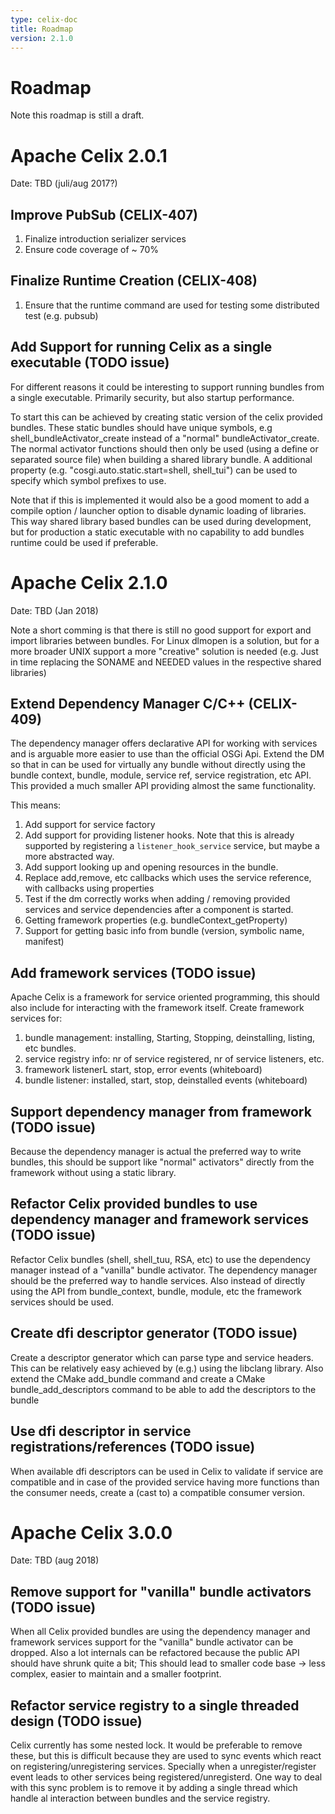 ```yaml
---
type: celix-doc
title: Roadmap
version: 2.1.0
---
```


<!--
Licensed to the Apache Software Foundation (ASF) under one or more
contributor license agreements.  See the NOTICE file distributed with
this work for additional information regarding copyright ownership.
The ASF licenses this file to You under the Apache License, Version 2.0
(the "License"); you may not use this file except in compliance with
the License.  You may obtain a copy of the License at
   
    http://www.apache.org/licenses/LICENSE-2.0

Unless required by applicable law or agreed to in writing, software
distributed under the License is distributed on an "AS IS" BASIS,
WITHOUT WARRANTIES OR CONDITIONS OF ANY KIND, either express or implied.
See the License for the specific language governing permissions and
limitations under the License.
-->

# Roadmap

Note this roadmap is still a draft.

# Apache Celix 2.0.1 

Date: TBD (juli/aug 2017?)

## Improve PubSub (CELIX-407)

1. Finalize introduction serializer services  
1. Ensure code coverage of ~ 70% 

## Finalize Runtime Creation (CELIX-408)

1. Ensure that the runtime command are used for testing some distributed test (e.g. pubsub)

## Add Support for running Celix as a single executable (TODO issue)
For different reasons it could be interesting to support running bundles from a single executable.
Primarily security, but also startup performance.

To start this can be achieved by creating static version of the celix provided bundles. These static 
bundles should have unique symbols, e.g  shell_bundleActivator_create instead of a 
"normal" bundleActivator_create. The normal  activator functions should then 
only be used (using a define or separated source file) when building a shared library bundle.
A additional property (e.g. "cosgi.auto.static.start=shell, shell_tui") can be used to specify which 
symbol prefixes to use.

Note that if this is implemented it would also be a good moment to add a compile option / launcher option
to disable dynamic loading of libraries. This way shared library based bundles can be used during 
development, but for production a static executable with no capability to add bundles runtime 
could be used if preferable. 

# Apache Celix 2.1.0

Date: TBD (Jan 2018)

Note a short comming is that there is still no good support for export and import libraries between
bundles. For Linux dlmopen is a solution, but for a more broader UNIX support a more "creative" 
solution is needed (e.g. Just in time replacing the SONAME and NEEDED values in the respective shared libraries)

## Extend Dependency Manager C/C++ (CELIX-409)

The dependency manager offers declarative API for working with services and is arguable more easier 
to use than the official OSGi Api. Extend the DM so that in can be used for virtually any bundle 
without directly using the bundle context, bundle, module, service ref, service registration, etc API.
This provided a much smaller API providing almost the same functionality.

This means:
1. Add support for service factory 
1. Add support for providing listener hooks. Note that this is already supported by registering 
   a `listener_hook_service` service, but maybe a more abstracted way.
1. Add support looking up and opening resources in the bundle.
1. Replace add,remove, etc callbacks which uses the service reference, with callbacks using properties
1. Test if the dm correctly works when adding / removing provided services and service dependencies after a component is started.
1. Getting framework properties (e.g. bundleContext_getProperty)
1. Support for getting basic info from bundle (version, symbolic name, manifest)

## Add framework services (TODO issue)
Apache Celix is a framework for service oriented programming, this should also include for interacting with the 
framework itself. Create framework services for:

1. bundle management: installing, Starting, Stopping, deinstalling, listing, etc bundles.
1. service registry info: nr of service registered, nr of service listeners, etc.
1. framework listenerL start, stop, error events (whiteboard)
1. bundle listener: installed, start, stop, deinstalled events (whiteboard)

## Support dependency manager from framework (TODO issue)
Because the dependency manager is actual the preferred way to write bundles, this should be support
like "normal" activators" directly from the framework without using a static library.

## Refactor Celix provided bundles to use dependency manager and framework services (TODO issue)
Refactor Celix bundles (shell, shell_tuu, RSA, etc) to use the dependency manager instead of a "vanilla" 
bundle activator. The dependency manager should be the preferred way to handle services. 
Also instead of directly using the API from bundle_context, bundle, module, etc the framework services
should be used.

## Create dfi descriptor generator (TODO issue)
Create a descriptor generator which can parse type and service headers. 
This can be relatively easy  achieved by (e.g.) using the libclang library. 
Also extend the CMake add_bundle command and create a CMake bundle_add_descriptors command to be able
to add the descriptors to the bundle

## Use dfi descriptor in service registrations/references (TODO issue)
When available dfi descriptors can be used in Celix to validate if service are compatible and
in case of the provided service having more functions than the consumer needs, create a (cast to) 
a compatible consumer version.

# Apache Celix 3.0.0

Date: TBD (aug 2018)

## Remove support for "vanilla" bundle activators (TODO issue)
When all Celix provided bundles are using the dependency manager and framework services support for
the "vanilla"  bundle activator can be dropped. Also a lot internals can be refactored because the public
API should have shrunk quite a bit; This should lead to smaller code base -> less complex, easier to maintain
and a smaller footprint.

  
## Refactor service registry to a single threaded design (TODO issue)
Celix currently has some nested lock. It would be preferable to remove these, but this is difficult 
because they are used to sync events which react on registering/unregistering services. Specially when 
a unregister/register event leads to other services being registered/unregisterd. One way to deal with 
this sync problem is to remove it by adding a single thread which handle al interaction between bundles 
and the service registry.

